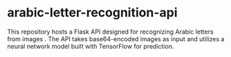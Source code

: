 # arabic-letter-recognition-api
This repository hosts a Flask API designed for recognizing Arabic letters from images . The API takes base64-encoded images as input and utilizes a neural network model built with TensorFlow for prediction.
